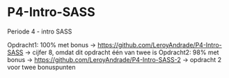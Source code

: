# P4-Intro-SASS
Periode 4 - intro SASS

Opdracht1: 100% met bonus -> https://github.com/LeroyAndrade/P4-Intro-SASS -> cijfer 8, omdat dit opdracht één van twee is
Opdracht2: 98% met bonus -> https://github.com/LeroyAndrade/P4-Intro-SASS-2 -> opdracht 2 voor twee bonuspunten 

